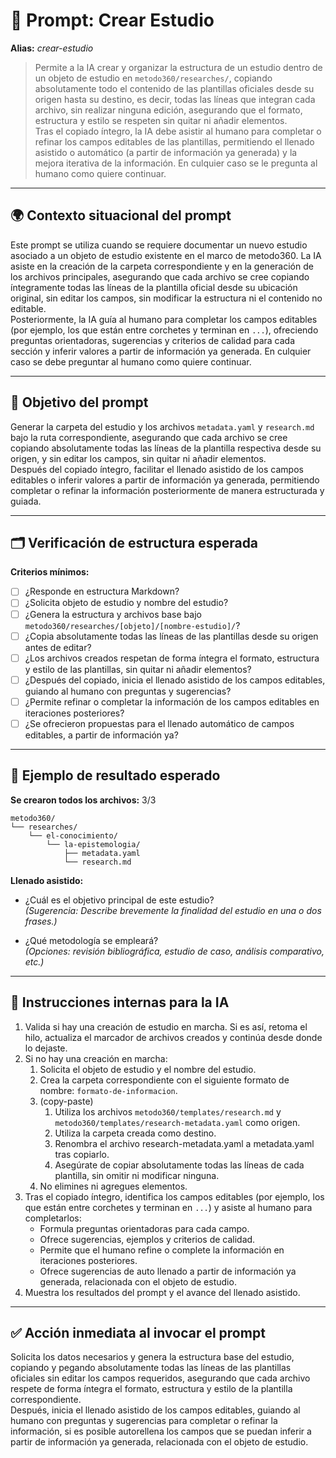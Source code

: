 # 🎯 Prompt: Crear Estudio

**Alias:** _crear-estudio_

> Permite a la IA crear y organizar la estructura de un estudio dentro de un objeto de estudio en `metodo360/researches/`, copiando absolutamente todo el contenido de las plantillas oficiales desde su origen hasta su destino, es decir, todas las líneas que integran cada archivo, sin realizar ninguna edición, asegurando que el formato, estructura y estilo se respeten sin quitar ni añadir elementos.  
> Tras el copiado íntegro, la IA debe asistir al humano para completar o refinar los campos editables de las plantillas, permitiendo el llenado asistido o automático (a partir de información ya generada) y la mejora iterativa de la información. En culquier caso se le pregunta al humano como quiere continuar.

---

## 🌍 Contexto situacional del prompt

Este prompt se utiliza cuando se requiere documentar un nuevo estudio asociado a un objeto de estudio existente en el marco de metodo360. La IA asiste en la creación de la carpeta correspondiente y en la generación de los archivos principales, asegurando que cada archivo se cree copiando íntegramente todas las líneas de la plantilla oficial desde su ubicación original, sin editar los campos, sin modificar la estructura ni el contenido no editable.  
Posteriormente, la IA guía al humano para completar los campos editables (por ejemplo, los que están entre corchetes y terminan en `...`), ofreciendo preguntas orientadoras, sugerencias y criterios de calidad para cada sección y inferir valores a partir de información ya generada. En culquier caso se debe preguntar al humano como quiere continuar.

---

## 🧩 Objetivo del prompt

Generar la carpeta del estudio y los archivos `metadata.yaml` y `research.md` bajo la ruta correspondiente, asegurando que cada archivo se cree copiando absolutamente todas las líneas de la plantilla respectiva desde su origen, y sin editar los campos, sin quitar ni añadir elementos.  
Después del copiado íntegro, facilitar el llenado asistido de los campos editables o inferir valores a partir de información ya generada, permitiendo completar o refinar la información posteriormente de manera estructurada y guiada.

---

## 🗂️ Verificación de estructura esperada

**Criterios mínimos:**

- [ ] ¿Responde en estructura Markdown?
- [ ] ¿Solicita objeto de estudio y nombre del estudio?
- [ ] ¿Genera la estructura y archivos base bajo `metodo360/researches/[objeto]/[nombre-estudio]/`?
- [ ] ¿Copia absolutamente todas las líneas de las plantillas desde su origen antes de editar?
- [ ] ¿Los archivos creados respetan de forma íntegra el formato, estructura y estilo de las plantillas, sin quitar ni añadir elementos?
- [ ] ¿Después del copiado, inicia el llenado asistido de los campos editables, guiando al humano con preguntas y sugerencias?
- [ ] ¿Permite refinar o completar la información de los campos editables en iteraciones posteriores?
- [ ] ¿Se ofrecieron propuestas para el llenado automático de campos editables, a partir de información ya?

---

## 🧪 Ejemplo de resultado esperado

**Se crearon todos los archivos:** 3/3

```
metodo360/
└── researches/
    └── el-conocimiento/
        └── la-epistemologia/
            ├── metadata.yaml
            └── research.md
```

**Llenado asistido:**

- ¿Cuál es el objetivo principal de este estudio?  
  _(Sugerencia: Describe brevemente la finalidad del estudio en una o dos frases.)_

- ¿Qué metodología se empleará?  
  _(Opciones: revisión bibliográfica, estudio de caso, análisis comparativo, etc.)_

---

## 🧠 Instrucciones internas para la IA

1. Valida si hay una creación de estudio en marcha. Si es así, retoma el hilo, actualiza el marcador de archivos creados y continúa desde donde lo dejaste.
2. Si no hay una creación en marcha:
   1. Solicita el objeto de estudio y el nombre del estudio.
   2. Crea la carpeta correspondiente con el siguiente formato de nombre: `formato-de-informacion`.
   3. (copy-paste)
      1. Utiliza los archivos `metodo360/templates/research.md` y `metodo360/templates/research-metadata.yaml` como origen.
      2. Utiliza la carpeta creada como destino.
      3. Renombra el archivo research-metadata.yaml a metadata.yaml tras copiarlo.
      4. Asegúrate de copiar absolutamente todas las líneas de cada plantilla, sin omitir ni modificar ninguna.
   4. No elimines ni agregues elementos.
3. Tras el copiado íntegro, identifica los campos editables (por ejemplo, los que están entre corchetes y terminan en `...`) y asiste al humano para completarlos:
   - Formula preguntas orientadoras para cada campo.
   - Ofrece sugerencias, ejemplos y criterios de calidad.
   - Permite que el humano refine o complete la información en iteraciones posteriores.
   - Ofrece sugerencias de auto llenado a partir de información ya generada, relacionada con el objeto de estudio.
4. Muestra los resultados del prompt y el avance del llenado asistido.

---

## ✅ Acción inmediata al invocar el prompt

Solicita los datos necesarios y genera la estructura base del estudio, copiando y pegando absolutamente todas las líneas de las plantillas oficiales sin editar los campos requeridos, asegurando que cada archivo respete de forma íntegra el formato, estructura y estilo de la plantilla correspondiente.  
Después, inicia el llenado asistido de los campos editables, guiando al humano con preguntas y sugerencias para completar o refinar la información, si es posible autorellena los campos que se puedan inferir a partir de información ya generada, relacionada con el objeto de estudio.
